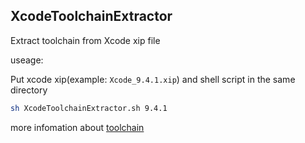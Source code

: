 ## XcodeToolchainExtractor
Extract toolchain from Xcode xip file

useage:

Put xcode xip(example: `Xcode_9.4.1.xip`) and shell script in the same directory

```bash
sh XcodeToolchainExtractor.sh 9.4.1
```

more infomation about [toolchain](https://lvvme.com/posts/2018/12/20_xcode_toolchain/)
